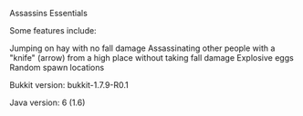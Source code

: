 Assassins Essentials

Some features include:

Jumping on hay with no fall damage
Assassinating other people with a "knife" (arrow) from a high place without taking fall damage
Explosive eggs
Random spawn locations

Bukkit version: bukkit-1.7.9-R0.1

Java version: 6 (1.6)
